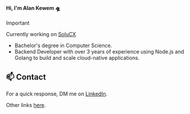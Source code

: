#### Hi, I'm Alan Kewem 🛸

> [!IMPORTANT]
> Currently working on [SoluCX](www.solucx.com.br)

- Bachelor's degree in Computer Science.
- Backend Developer with over 3 years of experience using Node.js and Golang to build and scale cloud-native applications.

## 📫 Contact

For a quick response, DM me on [LinkedIn](https://www.linkedin.com/in/alankewem).

Other links [here](https://bento.me/alankewem).
